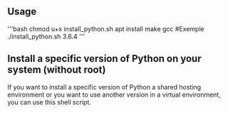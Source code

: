 ## Usage

'''bash
chmod u+x install_python.sh
apt install make gcc
#Exemple
./install_python.sh 3.6.4
'''

## Install a specific version of Python on your system (without root)

If you want to install a specific version of Python a shared hosting environment or you want to use another version in a virtual environment,
you can use this shell script.
